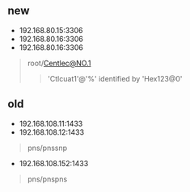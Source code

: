 ## new

* 192.168.80.15:3306
* 192.168.80.16:3306
* 192.168.80.16:3306
> root/Centlec@NO.1
>> 'Ctlcuat1'@'%' identified by 'Hex123@0'


## old
* 192.168.108.11:1433
* 192.168.108.12:1433
> pns/pnssnp

* 192.168.108.152:1433
> pns/pnspns